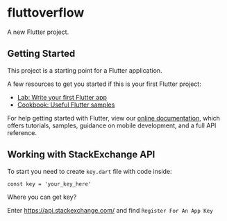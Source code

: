# fluttoverflow

A new Flutter project.

## Getting Started

This project is a starting point for a Flutter application.

A few resources to get you started if this is your first Flutter project:

- [Lab: Write your first Flutter app](https://flutter.dev/docs/get-started/codelab)
- [Cookbook: Useful Flutter samples](https://flutter.dev/docs/cookbook)

For help getting started with Flutter, view our 
[online documentation](https://flutter.dev/docs), which offers tutorials, 
samples, guidance on mobile development, and a full API reference.


## Working with StackExchange API

To start you need to create `key.dart` file with code inside:

    const key = 'your_key_here'

Where you can get key?

Enter https://api.stackexchange.com/ and find `Register For An App Key`